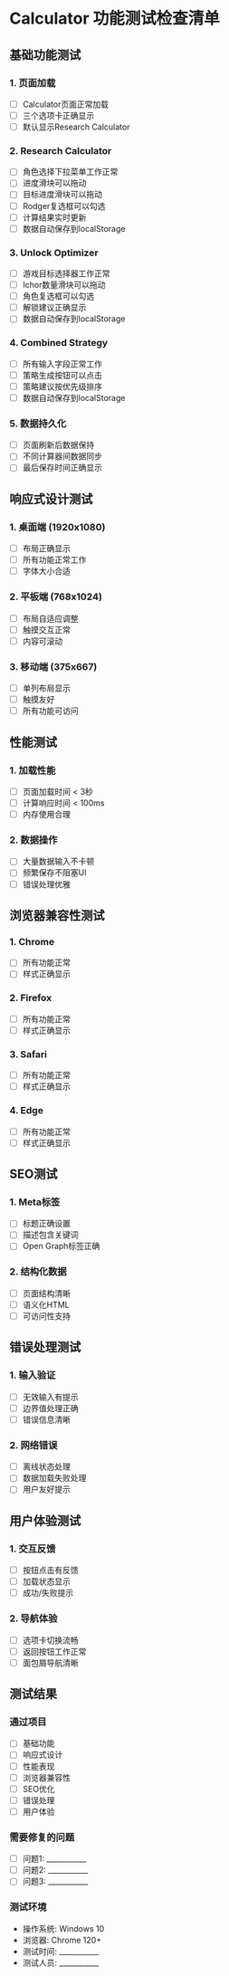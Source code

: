 # Calculator 功能测试检查清单

## 基础功能测试

### 1. 页面加载
- [ ] Calculator页面正常加载
- [ ] 三个选项卡正确显示
- [ ] 默认显示Research Calculator

### 2. Research Calculator
- [ ] 角色选择下拉菜单工作正常
- [ ] 进度滑块可以拖动
- [ ] 目标进度滑块可以拖动
- [ ] Rodger复选框可以勾选
- [ ] 计算结果实时更新
- [ ] 数据自动保存到localStorage

### 3. Unlock Optimizer
- [ ] 游戏目标选择器工作正常
- [ ] Ichor数量滑块可以拖动
- [ ] 角色复选框可以勾选
- [ ] 解锁建议正确显示
- [ ] 数据自动保存到localStorage

### 4. Combined Strategy
- [ ] 所有输入字段正常工作
- [ ] 策略生成按钮可以点击
- [ ] 策略建议按优先级排序
- [ ] 数据自动保存到localStorage

### 5. 数据持久化
- [ ] 页面刷新后数据保持
- [ ] 不同计算器间数据同步
- [ ] 最后保存时间正确显示

## 响应式设计测试

### 1. 桌面端 (1920x1080)
- [ ] 布局正确显示
- [ ] 所有功能正常工作
- [ ] 字体大小合适

### 2. 平板端 (768x1024)
- [ ] 布局自适应调整
- [ ] 触摸交互正常
- [ ] 内容可滚动

### 3. 移动端 (375x667)
- [ ] 单列布局显示
- [ ] 触摸友好
- [ ] 所有功能可访问

## 性能测试

### 1. 加载性能
- [ ] 页面加载时间 < 3秒
- [ ] 计算响应时间 < 100ms
- [ ] 内存使用合理

### 2. 数据操作
- [ ] 大量数据输入不卡顿
- [ ] 频繁保存不阻塞UI
- [ ] 错误处理优雅

## 浏览器兼容性测试

### 1. Chrome
- [ ] 所有功能正常
- [ ] 样式正确显示

### 2. Firefox
- [ ] 所有功能正常
- [ ] 样式正确显示

### 3. Safari
- [ ] 所有功能正常
- [ ] 样式正确显示

### 4. Edge
- [ ] 所有功能正常
- [ ] 样式正确显示

## SEO测试

### 1. Meta标签
- [ ] 标题正确设置
- [ ] 描述包含关键词
- [ ] Open Graph标签正确

### 2. 结构化数据
- [ ] 页面结构清晰
- [ ] 语义化HTML
- [ ] 可访问性支持

## 错误处理测试

### 1. 输入验证
- [ ] 无效输入有提示
- [ ] 边界值处理正确
- [ ] 错误信息清晰

### 2. 网络错误
- [ ] 离线状态处理
- [ ] 数据加载失败处理
- [ ] 用户友好提示

## 用户体验测试

### 1. 交互反馈
- [ ] 按钮点击有反馈
- [ ] 加载状态显示
- [ ] 成功/失败提示

### 2. 导航体验
- [ ] 选项卡切换流畅
- [ ] 返回按钮工作正常
- [ ] 面包屑导航清晰

## 测试结果

### 通过项目
- [ ] 基础功能
- [ ] 响应式设计
- [ ] 性能表现
- [ ] 浏览器兼容性
- [ ] SEO优化
- [ ] 错误处理
- [ ] 用户体验

### 需要修复的问题
- [ ] 问题1: ___________
- [ ] 问题2: ___________
- [ ] 问题3: ___________

### 测试环境
- 操作系统: Windows 10
- 浏览器: Chrome 120+
- 测试时间: ___________
- 测试人员: ___________
